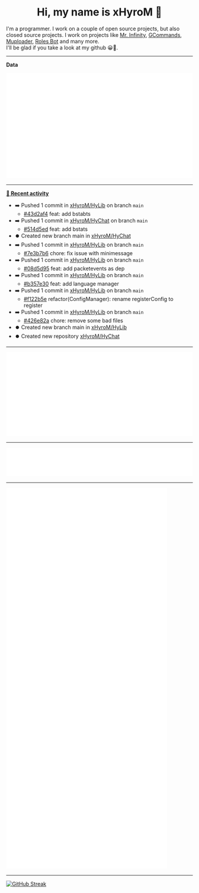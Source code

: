 <p align="center">
    <!-- <img src="https://avatars.githubusercontent.com/u/56601352" width="192" alt="hyro's pfp" /> -->
    <h1 align="center">Hi, my name is xHyroM 👋</h1>
</p>

I'm a programmer. I work on a couple of open source projects, but also closed source projects. I work on projects like [Mr. Infinity](https://discord.com/oauth2/authorize?client_id=720321585625694239&scope=bot%20applications.commands&permissions=8&redirect_uri=https://blobs.gq/imanager&prompt=consent&response_type=code), [GCommands](https://github.com/Garlic-Team/GCommands), [Muploader](https://github.com/xHyroM/Muploader), [Roles Bot](https://github.com/xHyroM/roles-bot) and many more.  
I'll be glad if you take a look at my github 😀👀.

___
**Data**

<img src="https://github.com/xHyroM/xHyroM/blob/master/.cache/base.svg">

___

**[📰 Recent activity](https://github.com/xHyroM)**
* ➡️ Pushed 1 commit in [xHyroM/HyLib](https://github.com/xHyroM/HyLib) on branch `main`
  * [#43d2af4](https://github.com/xHyroM/HyLib/commit/43d2af4) feat: add bstabts
* ➡️ Pushed 1 commit in [xHyroM/HyChat](https://github.com/xHyroM/HyChat) on branch `main`
  * [#514d5ed](https://github.com/xHyroM/HyChat/commit/514d5ed) feat: add bstats
* ⏺️ Created new branch main in [xHyroM/HyChat](https://github.com/xHyroM/HyChat)
* ➡️ Pushed 1 commit in [xHyroM/HyLib](https://github.com/xHyroM/HyLib) on branch `main`
  * [#7e3b7b6](https://github.com/xHyroM/HyLib/commit/7e3b7b6) chore: fix issue with minimessage
* ➡️ Pushed 1 commit in [xHyroM/HyLib](https://github.com/xHyroM/HyLib) on branch `main`
  * [#08d5d95](https://github.com/xHyroM/HyLib/commit/08d5d95) feat: add packetevents as dep
* ➡️ Pushed 1 commit in [xHyroM/HyLib](https://github.com/xHyroM/HyLib) on branch `main`
  * [#b357e30](https://github.com/xHyroM/HyLib/commit/b357e30) feat: add language manager
* ➡️ Pushed 1 commit in [xHyroM/HyLib](https://github.com/xHyroM/HyLib) on branch `main`
  * [#f122b5e](https://github.com/xHyroM/HyLib/commit/f122b5e) refactor(ConfigManager): rename registerConfig to register
* ➡️ Pushed 1 commit in [xHyroM/HyLib](https://github.com/xHyroM/HyLib) on branch `main`
  * [#426e82a](https://github.com/xHyroM/HyLib/commit/426e82a) chore: remove some bad files
* ⏺️ Created new branch main in [xHyroM/HyLib](https://github.com/xHyroM/HyLib)
* ⏺️ Created new repository  [xHyroM/HyChat](https://github.com/xHyroM/HyChat)


___

<img src="https://github.com/xHyroM/xHyroM/blob/master/.cache/isocalendar.svg">

___

<img src="https://github.com/xHyroM/xHyroM/blob/master/.cache/languages.svg">

___

<img src="https://github.com/xHyroM/xHyroM/blob/master/.cache/achievements.svg">

___

[![GitHub Streak](https://github-readme-streak-stats.herokuapp.com?user=xHyroM&theme=dark&hide_border=true&date_format=M%20j%5B%2C%20Y%5D)](https://git.io/streak-stats)
